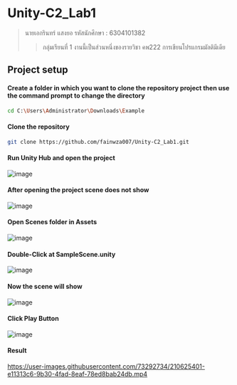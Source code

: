 # Unity-C2_Lab1

> นายเอกรินทร์ แสงยอ รหัสนักศึกษา : 6304101382 
>> กลุ่มเรียนที่ 1 งานนี้เป็นส่วนหนึ่งของรายวิชา คพ222 การเขียนโปรแกรมมัลติมีเดีย

## Project setup

#### Create a folder in which you want to clone the repository project then use the command prompt to change the directory
```bash
cd C:\Users\Administrator\Downloads\Example
```

#### Clone the repository
```bash
git clone https://github.com/fainwza007/Unity-C2_Lab1.git
```

#### Run Unity Hub and open the project
![image](https://user-images.githubusercontent.com/73292734/210135602-e8957504-7936-40d6-a77f-7c5d6a70251d.png)


#### After opening the project scene does not show
![image](https://user-images.githubusercontent.com/73292734/210135150-320f35a4-9a03-456d-82b1-e60c2be0ecaf.png)


#### Open Scenes folder in Assets
![image](https://user-images.githubusercontent.com/73292734/210135677-12b585d6-7405-40ad-86f1-7c6f698c3d45.png)


#### Double-Click at SampleScene.unity
![image](https://user-images.githubusercontent.com/73292734/210135714-0a42556a-c93f-4007-bbe2-27281e82283f.png)


#### Now the scene will show
![image](https://user-images.githubusercontent.com/73292734/210623664-ef06ec62-63aa-46e8-8b92-4a561714f914.png)



#### Click Play Button
![image](https://user-images.githubusercontent.com/73292734/210623719-5f044736-1d71-4f01-b945-b2a476ccc477.png)


#### Result
https://user-images.githubusercontent.com/73292734/210625401-e11313c6-9b30-4fad-8eaf-78ed8bab24db.mp4







